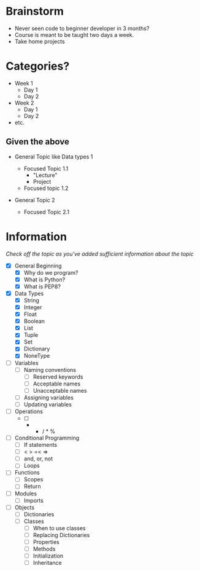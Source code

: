 # Brainstorm
- Never seen code to beginner developer in 3 months?
- Course is meant to be taught two days a week.
- Take home projects

# Categories?
- Week 1
  - Day 1
  - Day 2
- Week 2
  - Day 1
  - Day 2
- etc.

## Given the above

- General Topic like Data types 1
  - Focused Topic 1.1
    - "Lecture"
    - Project
  - Focused topic 1.2

- General Topic 2
  - Focused Topic 2.1


# Information
*Check off the topic as you've added sufficient information about the topic*

- [x] General Beginning
  - [x] Why do we program?
  - [x] What is Python?
  - [x] What is PEP8?

- [x] Data Types
  - [x] String
  - [x] Integer
  - [x] Float
  - [x] Boolean
  - [x] List
  - [x] Tuple
  - [x] Set
  - [x] Dictionary
  - [x] NoneType

- [ ] Variables
    - [ ] Naming conventions
      - [ ] Reserved keywords
      - [ ] Acceptable names
      - [ ] Unacceptable names
    - [ ] Assigning variables
    - [ ] Updating variables

- [ ] Operations
  - [ ] + - / * %

- [ ] Conditional Programming
  - [ ] If statements
  - [ ] < > =< =>
  - [ ] and, or, not
  - [ ] Loops

- [ ] Functions
  - [ ] Scopes
  - [ ] Return

- [ ] Modules
  - [ ] Imports

- [ ] Objects
  - [ ] Dictionaries
  - [ ] Classes
    - [ ] When to use classes
    - [ ] Replacing Dictionaries
    - [ ] Properties
    - [ ] Methods
    - [ ] Initialization
    - [ ] Inheritance